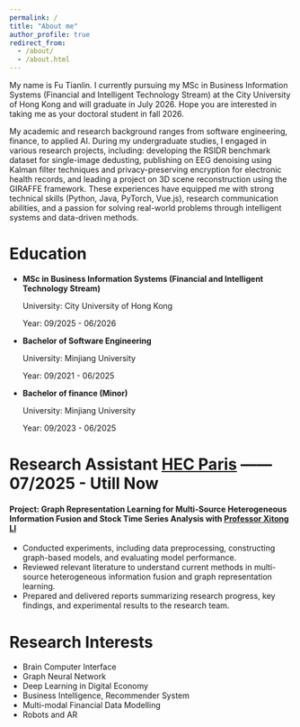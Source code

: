 ```yaml
---
permalink: /
title: "About me"
author_profile: true
redirect_from: 
  - /about/
  - /about.html
---
```


My name is Fu Tianlin.  I currently pursuing my MSc in Business Information Systems (Financial and Intelligent Technology Stream) at the City University of Hong Kong and will graduate in July 2026. Hope you are interested in taking me as your doctoral student in fall 2026.

My academic and research background ranges from software engineering, finance, to applied AI. During my undergraduate studies, I engaged in various research projects, including: developing the RSIDR benchmark dataset for single-image dedusting, publishing on EEG denoising using Kalman filter techniques and privacy-preserving encryption for electronic health records, and leading a project on 3D scene reconstruction using the GIRAFFE framework. These experiences have equipped me with strong technical skills (Python, Java, PyTorch, Vue.js), research communication abilities, and a passion for solving real-world problems through intelligent systems and data-driven methods.

Education
======
- **MSc in Business Information Systems (Financial and Intelligent Technology Stream)**

  University: City University of Hong Kong 

  Year: 09/2025 - 06/2026

- **Bachelor of Software Engineering**
  
  University: Minjiang University
  
  Year: 09/2021 - 06/2025

- **Bachelor of finance (Minor)**
  
  University: Minjiang University
  
  Year: 09/2023 - 06/2025

Research Assistant  [HEC Paris](https://www.hec.edu/en) —— 07/2025 - Utill Now
======
#### Project: Graph Representation Learning for Multi-Source Heterogeneous Information Fusion and Stock Time Series Analysis with [Professor Xitong LI](https://www.hec.edu/en/faculty-research/faculty-directory/faculty-member/li-xitong)

- Conducted experiments, including data preprocessing, constructing graph-based models, and evaluating model performance.
- Reviewed relevant literature to understand current methods in multi-source heterogeneous information fusion and graph representation learning.
- Prepared and delivered reports summarizing research progress, key findings, and experimental results to the research team.

Research Interests
======

- Brain Computer Interface
- Graph Neural Network
- Deep Learning in Digital Economy
- Business Intelligence, Recommender System
- Multi-modal Financial Data Modelling
- Robots and AR